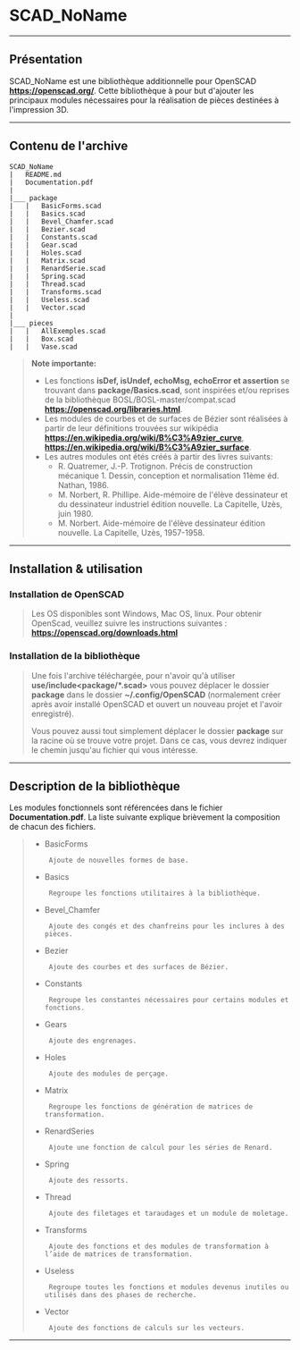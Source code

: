 # __SCAD_NoName__
___
## Présentation

SCAD_NoName est une bibliothèque additionnelle pour OpenSCAD __https://openscad.org/__.
Cette bibliothèque à pour but d'ajouter les principaux modules nécessaires pour la réalisation de pièces destinées à l'impression 3D.
___
## Contenu de l'archive
```
SCAD_NoName
|   README.md
|   Documentation.pdf
|
|___ package
|   |   BasicForms.scad
|   |   Basics.scad
|   |   Bevel_Chamfer.scad
|   |   Bezier.scad
|   |   Constants.scad
|   |   Gear.scad
|   |   Holes.scad
|   |   Matrix.scad
|   |   RenardSerie.scad
|   |   Spring.scad
|   |   Thread.scad
|   |   Transforms.scad
|   |   Useless.scad
|   |   Vector.scad
|
|___ pieces
|   |   AllExemples.scad
|   |   Box.scad
|   |   Vase.scad
```
> __Note importante:__
>* Les fonctions __isDef, isUndef, echoMsg, echoError et assertion__ se trouvant dans __package/Basics.scad__, sont inspirées et/ou reprises de la bibliothèque BOSL/BOSL-master/compat.scad __https://openscad.org/libraries.html__.
>* Les modules de courbes et de surfaces de Bézier sont réalisées à partir de leur définitions trouvées sur wikipédia __https://en.wikipedia.org/wiki/B%C3%A9zier_curve__, __https://en.wikipedia.org/wiki/B%C3%A9zier_surface__.
>* Les autres modules ont étés créés à partir des livres suivants:
>   *  R. Quatremer, J.-P. Trotignon. Précis de construction mécanique 1. Dessin, conception et normalisation 11ème éd. Nathan, 1986.
>   *  M. Norbert, R. Phillipe. Aide-mémoire de l'élève dessinateur et du dessinateur industriel édition nouvelle. La Capitelle, Uzès, juin 1980.
>   *  M. Norbert. Aide-mémoire de l'élève dessinateur édition nouvelle. La Capitelle, Uzès, 1957-1958.

___
## Installation & utilisation

### Installation de OpenSCAD

> Les OS disponibles sont Windows, Mac OS, linux.
> Pour obtenir OpenScad, veuillez suivre les instructions suivantes : __https://openscad.org/downloads.html__

### Installation de la bibliothèque

> Une fois l'archive téléchargée, pour n'avoir qu'à utiliser __use/include<package/*.scad>__ vous pouvez déplacer le dossier __package__ dans le dossier __~/.config/OpenSCAD__ 
> (normalement créer après avoir installé OpenSCAD et ouvert un nouveau projet et l'avoir enregistré).
> 
> Vous pouvez aussi tout simplement déplacer le dossier __package__ sur la racine où se trouve votre projet.
> Dans ce cas, vous devrez indiquer le chemin jusqu'au fichier qui vous intéresse.
___
## Description de la bibliothèque

Les modules fonctionnels sont référencées dans le fichier __Documentation.pdf__.
La liste suivante explique brièvement la composition de chacun des fichiers.

>* BasicForms
> 
>        Ajoute de nouvelles formes de base.
>
>* Basics
>
>        Regroupe les fonctions utilitaires à la bibliothèque.
>
>* Bevel_Chamfer
>
>        Ajoute des congés et des chanfreins pour les inclures à des pièces.
>
>* Bezier
>
>        Ajoute des courbes et des surfaces de Bézier.
>
>* Constants
>
>        Regroupe les constantes nécessaires pour certains modules et fonctions.
>
>* Gears
>
>        Ajoute des engrenages.
>
>* Holes
>
>        Ajoute des modules de perçage.
>
>* Matrix
>
>        Regroupe les fonctions de génération de matrices de transformation.
>
>* RenardSeries
>
>        Ajoute une fonction de calcul pour les séries de Renard.
>
>* Spring
>
>        Ajoute des ressorts.
>
>* Thread
>
>        Ajoute des filetages et taraudages et un module de moletage.
>
>* Transforms
>
>        Ajoute des fonctions et des modules de transformation à l’aide de matrices de transformation.
>
>* Useless
>
>        Regroupe toutes les fonctions et modules devenus inutiles ou utilisés dans des phases de recherche.
>
>* Vector
>
>        Ajoute des fonctions de calculs sur les vecteurs. 
___